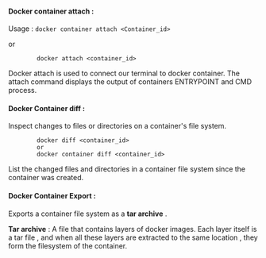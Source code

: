 
#### **Docker container attach** : 


Usage : `docker container attach <Container_id>`


or 

			docker attach <container_id>

Docker attach is used to connect our terminal to docker container. 
The attach command displays the output of containers ENTRYPOINT and CMD process. 



#### Docker Container diff : 



Inspect changes to files or directories on a container's file system. 


			docker diff <container_id> 
			or 
			docker container diff <container_id>


List the changed files and directories in a container file system since the container was created. 



#### Docker Container Export : 



Exports a container file system as a **tar archive** . 


**Tar archive** : A file that contains layers of docker images. Each layer itself is a tar file , and when all these layers are extracted to the same location , they form the filesystem of the container. 